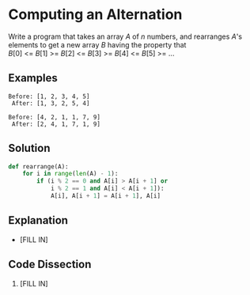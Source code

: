 # Computing an Alternation
Write a program that takes an array _A_ of _n_ numbers, and rearranges _A_'s elements to get a new array _B_ having the property that  
_B_[0] <= _B_[1] >= _B_[2] <= _B_[3] >= _B_[4] <= _B_[5] >= ...  
  
## Examples
```
Before: [1, 2, 3, 4, 5]
 After: [1, 3, 2, 5, 4]

Before: [4, 2, 1, 1, 7, 9]
 After: [2, 4, 1, 7, 1, 9]
```
  
## Solution
```python
def rearrange(A):
    for i in range(len(A) - 1):
        if (i % 2 == 0 and A[i] > A[i + 1] or
            i % 2 == 1 and A[i] < A[i + 1]):
            A[i], A[i + 1] = A[i + 1], A[i]
```
  
## Explanation
* [FILL IN]
  
## Code Dissection
1. [FILL IN]